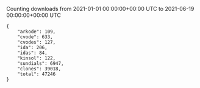 
Counting downloads from 2021-01-01 00:00:00+00:00 UTC to 2021-06-19 00:00:00+00:00 UTC

```
{
    "arkode": 109,
    "cvode": 633,
    "cvodes": 127,
    "ida": 206,
    "idas": 84,
    "kinsol": 122,
    "sundials": 6947,
    "clones": 39018,
    "total": 47246
}
```
